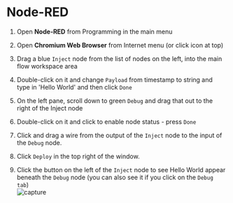 # Node-RED

1. Open **Node-RED** from Programming in the main menu

1. Open **Chromium Web Browser** from Internet menu (or click icon at top)

1. Drag a blue `Inject` node from the list of nodes on the left, into the main flow workspace area

1. Double-click on it and change `Payload` from timestamp to string and type in 'Hello World' and then click `Done`

1. On the left pane, scroll down to green `Debug` and drag that out to the right of the Inject node

1. Double-click on it and click to enable node status -  press `Done`

1. Click and drag a wire from the output of the `Inject` node to the input of the `Debug` node.

1. Click `Deploy` in the top right of the window.

1. Click the button on the left of the `Inject` node to see Hello World appear beneath the `Debug` node (you can also see it if you click on the `Debug tab`)  
![capture](https://user-images.githubusercontent.com/2357428/37516101-f303dfd0-2904-11e8-9128-4e7d2f144b7f.PNG)


